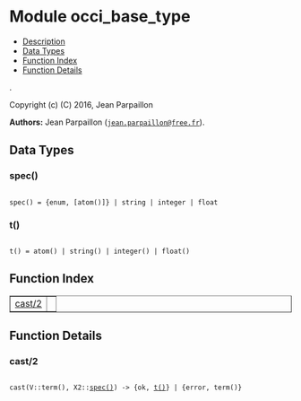 

# Module occi_base_type #
* [Description](#description)
* [Data Types](#types)
* [Function Index](#index)
* [Function Details](#functions)

.

Copyright (c) (C) 2016, Jean Parpaillon

__Authors:__ Jean Parpaillon ([`jean.parpaillon@free.fr`](mailto:jean.parpaillon@free.fr)).

<a name="types"></a>

## Data Types ##




### <a name="type-spec">spec()</a> ###


<pre><code>
spec() = {enum, [atom()]} | string | integer | float
</code></pre>




### <a name="type-t">t()</a> ###


<pre><code>
t() = atom() | string() | integer() | float()
</code></pre>

<a name="index"></a>

## Function Index ##


<table width="100%" border="1" cellspacing="0" cellpadding="2" summary="function index"><tr><td valign="top"><a href="#cast-2">cast/2</a></td><td></td></tr></table>


<a name="functions"></a>

## Function Details ##

<a name="cast-2"></a>

### cast/2 ###

<pre><code>
cast(V::term(), X2::<a href="#type-spec">spec()</a>) -&gt; {ok, <a href="#type-t">t()</a>} | {error, term()}
</code></pre>
<br />

